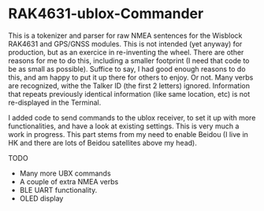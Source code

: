 # RAK4631-ublox-Commander

This is a tokenizer and parser for raw NMEA sentences for the Wisblock RAK4631 and GPS/GNSS modules. This is not intended (yet anyway) for production, but as an exercice in re-inventing the wheel. There are other reasons for me to do this, including a smaller footprint (I need that code to be as small as possible). Suffice to say, I had good enough reasons to do this, and am happy to put it up there for others to enjoy. Or not. Many verbs are recognized, withe the Talker ID (the first 2 letters) ignored. Information that repeats previously identical information (like same location, etc) is not re-displayed in the Terminal.

I added code to send commands to the ublox receiver, to set it up with more functionalities, and have a look at existing settings. This is very much a work in progress. This part stems from my need to enable Beidou (I live in HK and there are lots of Beidou satellites above my head).

TODO

* Many more UBX commands
* A couple of extra NMEA verbs
* BLE UART functionality.
* OLED display
